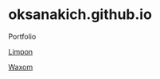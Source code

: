 # oksanakich.github.io
Portfolio


[Limpon](https://oksanakich.github.io/limbon/ "1st")


[Waxom](https://oksanakich.github.io/Waxom/ "2nd")
